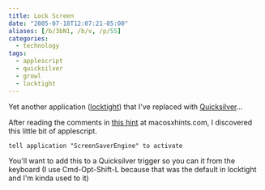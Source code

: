 ```yaml
---
title: Lock Screen
date: "2005-07-18T12:07:21-05:00"
aliases: [/b/3bN1, /b/v, /p/55]
categories:
  - technology
tags:
  - applescript
  - quicksilver
  - growl
  - locktight
---
```


Yet another application ([locktight][]) that I've replaced with [Quicksilver][]...

After reading the comments in [this hint][] at macosxhints.com, I discovered this little bit of applescript.

```applescript
tell application "ScreenSaverEngine" to activate
```

You'll want to add this to a Quicksilver trigger so you can it from the keyboard (I use Cmd-Opt-Shift-L because that was
the default in locktight and I'm kinda used to it)

[locktight]: http://mac.pieters.cx/
[quicksilver]: https://qsapp.com/
[this hint]: https://web.archive.org/web/20050718/http://www.macosxhints.com/article.php?story=20050706194219822
